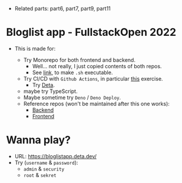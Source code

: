 - Related parts: part6, part7, part9, part11

# Bloglist app - FullstackOpen 2022

- This is made for:

  - Try Monorepo for both frontend and backend.
    - Well... not really, I just copied contents of both repos.
    - See [link](https://stackoverflow.com/questions/10516201/updating-and-committing-only-a-files-permissions-using-git-version-control), to make `.sh` executable.
  - Try CI/CD with `Github Actions`, in particular [this](https://fullstackopen.com/en/part11/expanding_further) exercise.
    - Try [Deta](https://www.deta.sh/).
  - maybe try TypeScript.
  - Maybe sometime try `Deno` / `Deno Deploy`.
  - Reference repos (won't be maintained after this one works):
    - [Backend](https://github.com/OoMiDOoO/bloglist-backend)
    - [Frontend](https://github.com/OoMiDOoO/bloglist-frontend)

# Wanna play?

- URL: https://bloglistapp.deta.dev/
- Try (`username` & `password`):
  - `admin` & `security`
  - `root` & `sekret`
